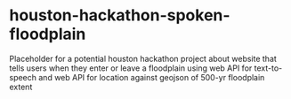 # houston-hackathon-spoken-floodplain
Placeholder for a potential houston hackathon project about website that tells users when they enter or leave a floodplain using web API for text-to-speech and web API for location  against geojson of 500-yr floodplain extent
